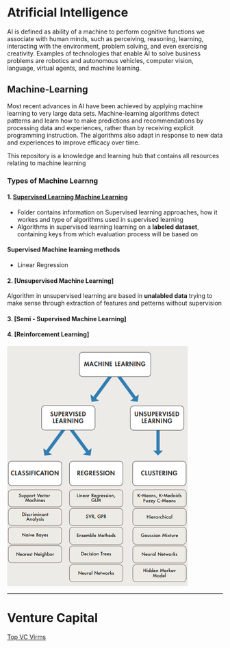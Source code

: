 # Atrificial Intelligence

AI is defined as ability of a machine to perform cognitive functions we associate with human minds, such as perceiving, reasoning, learning, interacting with the environment, problem solving, and even exercising creativity. Examples of technologies that enable AI to solve business problems are robotics and autonomous vehicles, computer vision, language, virtual agents, and machine learning.

## Machine-Learning
Most recent advances in AI have been achieved by applying machine learning to very large data sets. Machine-learning algorithms detect patterns and learn how to make predictions and recommendations by processing data and experiences, rather than by receiving explicit programming instruction. The algorithms also adapt in response to new data and experiences to improve efficacy over time.

This repository is a knowledge and learning hub that contains all resources relating to machine learning

### Types of Machine Learnng


#### 1. [Supervised Learning Machine Learning ](https://github.com/Jean-njoroge/Machine-Learning-Resources/tree/master/supervised_learning)
 * Folder contains information on Supervised learning approaches, how it workes and type of algorithms used in supervised learning
 * Algorithms in supervised learning learning on a **labeled dataset**, containing keys from which evaluation process will be based on
 
 #### Supervised Machine learning methods
* Linear Regression

 #### 2. [Unsupervised Machine Learning]
 Algorithm in unsupervised learning are based in **unalabled data** trying to make sense through extraction of features and petterns without supervision
 
 #### 3. [Semi - Supervised Machine Learning]
 #### 4. [Reinforcement Learning]

![Ensemble learning architeceture](https://github.com/Jean-njoroge/Machine-Learning-Resources/blob/master/Machine_learning.png
) 

_____
# Venture Capital
[Top VC Virms](https://growthlist.co/blog/ai-vc)
